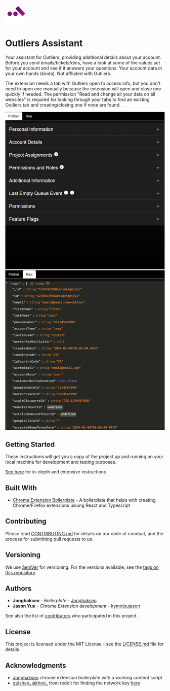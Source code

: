  <img src="chrome-extension/public/icon-128.png" width="64"/>

# Outliers Assistant

Your assistant for Outliers, providing additional details about your account. Before you send emails/tickets/dms, have a look at some of the values set for your account and see if it answers your questions. Your account data in your own hands (kinda). Not affliated with Outliers.

The extension needs a tab with Outliers open to access info, but you don't need to open one manually because the extension will open and close one quickly if needed. The permission "Read and change all your data on all websites" is required for looking through your tabs to find an existing Outliers tab and creating/closing one if none are found. 

![alt text](preview.png "Preview")
![alt text](preview2.png "Preview2")

## Getting Started

These instructions will get you a copy of the project up and running on your local machine for development and testing purposes.

[See here](https://github.com/Jonghakseo/chrome-extension-boilerplate-react-vite?tab=readme-ov-file#getting-started) for in-depth and extensive instructions

## Built With

* [Chrome Extension Boilerplate](https://github.com/Jonghakseo/chrome-extension-boilerplate-react-vite) - A boilerplate that helps with creating Chrome/Firefox extensions usiung React and Typescript

## Contributing

Please read [CONTRIBUTING.md](CONTRIBUTING.md) for details on our code of conduct, and the process for submitting pull requests to us.

## Versioning

We use [SemVer](http://semver.org/) for versioning. For the versions available, see the [tags on this repository](https://github.com/outliers-assistant/tags). 

## Authors

* **Jonghakseo** - *Boilerplate* - [Jonghakseo](https://github.com/Jonghakseo)
* **Jason Yue** - *Chrome Extension development* - [kymotsujason](https://github.com/kymotsujason)

See also the list of [contributors](https://github.com/outliers-assistant/contributors) who participated in this project.

## License

This project is licensed under the MIT License - see the [LICENSE.md](LICENSE.md) file for details

## Acknowledgments

* [Jonghakseo](https://github.com/Jonghakseo) chrome extension boilerplate with a working content script
* [gulshan_jakhon_](https://www.reddit.com/user/gulshan_jakhon_/) from reddit for finding the network key [here](https://www.reddit.com/r/outlier_ai/comments/1hwiryn/how_to_check_your_profile_status_in_outlier/)
